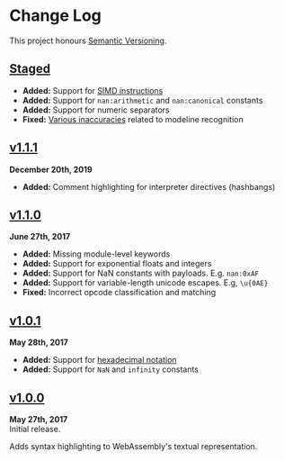 Change Log
==========

This project honours [Semantic Versioning](http://semver.org).

[Staged]: https://github.com/Alhadis/language-webassembly/compare/v1.1.1...HEAD


[Staged]
------------------------------------------------------------------------
* __Added:__ Support for [SIMD instructions][2]
* __Added:__ Support for `nan:arithmetic` and `nan:canonical` constants
* __Added:__ Support for numeric separators
* __Fixed:__ [Various inaccuracies][1] related to modeline recognition

[1]: https://github.com/github/linguist/pull/5271
[2]: https://webassembly.github.io/simd/core/appendix/index-instructions.html


[v1.1.1]
------------------------------------------------------------------------
**December 20th, 2019**  
* __Added:__ Comment highlighting for interpreter directives (hashbangs)

[v1.1.1]: https://github.com/Alhadis/language-webassembly/releases/tag/v1.1.1


[v1.1.0]
------------------------------------------------------------------------
**June 27th, 2017**  
* __Added:__ Missing module-level keywords
* __Added:__ Support for exponential floats and integers
* __Added:__ Support for NaN constants with payloads. E.g. `nan:0xAF`
* __Added:__ Support for variable-length unicode escapes. E.g, `\u{0AE}`
* __Fixed:__ Incorrect opcode classification and matching

[v1.1.0]: https://github.com/Alhadis/language-webassembly/releases/tag/v1.1.0


[v1.0.1]
------------------------------------------------------------------------
**May 28th, 2017**  
* __Added:__ Support for [hexadecimal notation][hexdec]
* __Added:__ Support for `NaN` and `infinity` constants

[v1.0.1]: https://github.com/Alhadis/language-webassembly/releases/tag/v1.0.1
[hexdec]: http://webassembly.github.io/spec/text/values.html#integers


[v1.0.0]
------------------------------------------------------------------------
**May 27th, 2017**  
Initial release.

Adds syntax highlighting to WebAssembly's textual representation.

[v1.0.0]: https://github.com/Alhadis/language-webassembly/releases/tag/v1.0.0
